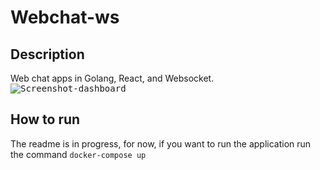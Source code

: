 # Webchat-ws

## Description  
  Web chat apps in Golang, React, and Websocket. 
  <kbd>![Screenshot-dashboard](https://github.com/fabricio-oliveira/webchat-ws/assets/5975577/40b56ef7-2232-4754-8875-6f0f38f354fa)</kbd>

## How to run 
  The readme is in progress, for now, if you want to run the application run the command `docker-compose up`
